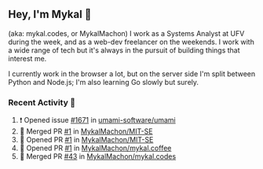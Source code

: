 ## Hey, I'm Mykal 👋 
(aka: mykal.codes, or MykalMachon) I work as a Systems Analyst at UFV during the week, and as a web-dev freelancer on the weekends. I work with a wide range of tech but it's always in the pursuit of building things that interest me. 

I currently work in the browser a lot, but on the server side I'm split between Python and Node.js; I'm also learning Go slowly but surely.

### Recent Activity 🚀

<!--START_SECTION:activity-->
1. ❗️ Opened issue [#1671](https://github.com/umami-software/umami/issues/1671) in [umami-software/umami](https://github.com/umami-software/umami)
2. 🎉 Merged PR [#1](https://github.com/MykalMachon/MIT-SE/pull/1) in [MykalMachon/MIT-SE](https://github.com/MykalMachon/MIT-SE)
3. 💪 Opened PR [#1](https://github.com/MykalMachon/MIT-SE/pull/1) in [MykalMachon/MIT-SE](https://github.com/MykalMachon/MIT-SE)
4. 💪 Opened PR [#1](https://github.com/MykalMachon/mykal.coffee/pull/1) in [MykalMachon/mykal.coffee](https://github.com/MykalMachon/mykal.coffee)
5. 🎉 Merged PR [#43](https://github.com/MykalMachon/mykal.codes/pull/43) in [MykalMachon/mykal.codes](https://github.com/MykalMachon/mykal.codes)
<!--END_SECTION:activity-->
